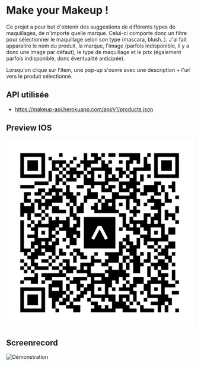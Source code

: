 # Make your Makeup !

Ce projet a pour but d'obtenir des suggestions de différents types de maquillages, de n'importe quelle marque.
Celui-ci comporte donc un filtre pour sélectionner le maquillage selon son type (mascara, blush..). 
J'ai fait apparaitre le nom du produit, la marque, l'image (parfois indisponible, il y a donc une image par défaut), le type de maquillage et le prix (également parfois indisponible, donc éventualité anticipée).

Lorsqu'on clique sur l'item, une pop-up s'ouvre avec une description + l'url vers le produit sélectionné.

## API utilisée
- https://makeup-api.herokuapp.com/api/v1/products.json

## Preview IOS
![QRCODE](assets/qrcode.svg)

## Screenrecord
![Démonstration](assets/makeup_view.gif)

